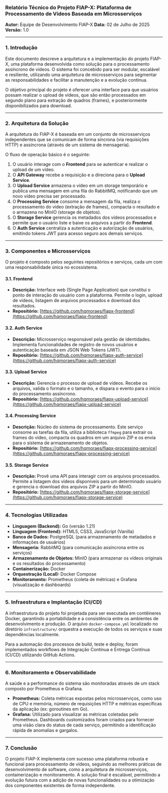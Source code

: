 ### **Relatório Técnico do Projeto FIAP-X: Plataforma de Processamento de Vídeos Baseada em Microsserviços**

**Autor:** Equipe de Desenvolvimento FIAP-X
**Data:** 02 de Julho de 2025
**Versão:** 1.0

---

### **1. Introdução**

Este documento descreve a arquitetura e a implementação do projeto FIAP-X, uma plataforma desenvolvida como solução para o processamento assíncrono de vídeos. O sistema foi concebido para ser modular, escalável e resiliente, utilizando uma arquitetura de microsserviços para segmentar as responsabilidades e facilitar a manutenção e a evolução contínua.

O objetivo principal do projeto é oferecer uma interface para que usuários possam realizar o upload de vídeos, que são então processados em segundo plano para extração de quadros (frames), e posteriormente disponibilizados para download.

---

### **2. Arquitetura da Solução**

A arquitetura do FIAP-X é baseada em um conjunto de microsserviços independentes que se comunicam de forma síncrona (via requisições HTTP) e assíncrona (através de um sistema de mensageria).

O fluxo de operação básico é o seguinte:
1.  O usuário interage com o **Frontend** para se autenticar e realizar o upload de um vídeo.
2.  O **API Gateway** recebe a requisição e a direciona para o **Upload Service**.
3.  O **Upload Service** armazena o vídeo em um storage temporário e publica uma mensagem em uma fila do RabbitMQ, notificando que um novo vídeo precisa ser processado.
4.  O **Processing Service** consome a mensagem da fila, realiza o processamento do vídeo (extração de frames), compacta o resultado e o armazena no MinIO (storage de objetos).
5.  O **Storage Service** gerencia os metadados dos vídeos processados e permite que o usuário liste e baixe os arquivos a partir do **Frontend**.
6.  O **Auth Service** centraliza a autenticação e autorização de usuários, emitindo tokens JWT para acesso seguro aos demais serviços.

---

### **3. Componentes e Microsserviços**

O projeto é composto pelos seguintes repositórios e serviços, cada um com uma responsabilidade única no ecossistema.

#### **3.1. Frontend**
-   **Descrição:** Interface web (Single Page Application) que constitui o ponto de interação do usuário com a plataforma. Permite o login, upload de vídeos, listagem de arquivos processados e download dos resultados.
-   **Repositório:** [https://github.com/hqmoraes/fiapx-frontend](https://github.com/hqmoraes/fiapx-frontend)

#### **3.2. Auth Service**
-   **Descrição:** Microsserviço responsável pela gestão de identidades. Implementa funcionalidades de registro de novos usuários e autenticação baseada em JSON Web Tokens (JWT).
-   **Repositório:** [https://github.com/hqmoraes/fiapx-auth-service](https://github.com/hqmoraes/fiapx-auth-service)

#### **3.3. Upload Service**
-   **Descrição:** Gerencia o processo de upload de vídeos. Recebe os arquivos, valida o formato e o tamanho, e dispara o evento para o início do processamento assíncrono.
-   **Repositório:** [https://github.com/hqmoraes/fiapx-upload-service](https://github.com/hqmoraes/fiapx-upload-service)

#### **3.4. Processing Service**
-   **Descrição:** Núcleo do sistema de processamento. Este serviço consome as tarefas da fila, utiliza a biblioteca `ffmpeg` para extrair os frames do vídeo, compacta os quadros em um arquivo ZIP e os envia para o sistema de armazenamento de objetos.
-   **Repositório:** [https://github.com/hqmoraes/fiapx-processing-service](https://github.com/hqmoraes/fiapx-processing-service)

#### **3.5. Storage Service**
-   **Descrição:** Provê uma API para interagir com os arquivos processados. Permite a listagem dos vídeos disponíveis para um determinado usuário e gerencia o download dos arquivos ZIP a partir do MinIO.
-   **Repositório:** [https://github.com/hqmoraes/fiapx-storage-service](https://github.com/hqmoraes/fiapx-storage-service)

---

### **4. Tecnologias Utilizadas**

-   **Linguagem (Backend):** Go (versão 1.21)
-   **Linguagem (Frontend):** HTML5, CSS3, JavaScript (Vanilla)
-   **Banco de Dados:** PostgreSQL (para armazenamento de metadados e informações de usuários)
-   **Mensageria:** RabbitMQ (para comunicação assíncrona entre os serviços)
-   **Armazenamento de Objetos:** MinIO (para armazenar os vídeos originais e os resultados do processamento)
-   **Containerização:** Docker
-   **Orquestração (Local):** Docker Compose
-   **Monitoramento:** Prometheus (coleta de métricas) e Grafana (visualização e dashboards)

---

### **5. Infraestrutura e Implantação (CI/CD)**

A infraestrutura do projeto foi projetada para ser executada em contêineres Docker, garantindo a portabilidade e a consistência entre os ambientes de desenvolvimento e produção. O arquivo `docker-compose.yml` localizado no diretório `infrastructure/` orquestra a execução de todos os serviços e suas dependências localmente.

Para a automação dos processos de build, teste e deploy, foram implementados workflows de Integração Contínua e Entrega Contínua (CI/CD) utilizando GitHub Actions.

---

### **6. Monitoramento e Observabilidade**

A saúde e a performance do sistema são monitoradas através de um stack composto por Prometheus e Grafana.
-   **Prometheus:** Coleta métricas expostas pelos microsserviços, como uso de CPU e memória, número de requisições HTTP e métricas específicas da aplicação (ex: goroutines em Go).
-   **Grafana:** Utilizado para visualizar as métricas coletadas pelo Prometheus. Dashboards customizados foram criados para fornecer uma visão clara do status de cada serviço, permitindo a identificação rápida de anomalias e gargalos.

---

### **7. Conclusão**

O projeto FIAP-X implementa com sucesso uma plataforma robusta e funcional para processamento de vídeos, seguindo as melhores práticas de desenvolvimento de software, como a arquitetura de microsserviços, containerização e monitoramento. A solução final é escalável, permitindo a evolução futura com a adição de novas funcionalidades ou a otimização dos componentes existentes de forma independente.
